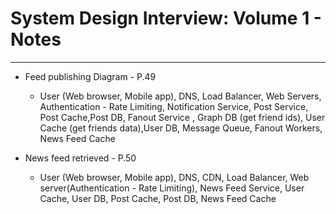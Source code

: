 # System Design Interview: Volume 1 - Notes

___

* Feed publishing Diagram - P.49
    * User (Web browser, Mobile app), DNS, Load Balancer, Web Servers, Authentication - Rate Limiting, Notification
      Service, Post Service, Post
      Cache,Post DB, Fanout Service , Graph DB (get friend ids), User Cache (get friends data),User DB, Message Queue,
      Fanout Workers, News Feed Cache

* News feed retrieved - P.50
    * User (Web browser, Mobile app), DNS, CDN, Load Balancer, Web server(Authentication - Rate Limiting), News Feed
      Service, User Cache, User DB, Post Cache, Post DB, News Feed Cache